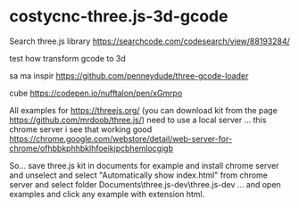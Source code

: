 # costycnc-three.js-3d-gcode

Search three.js library https://searchcode.com/codesearch/view/88193284/

test how transform gcode to 3d

sa ma inspir https://github.com/penneydude/three-gcode-loader

cube https://codepen.io/nufftalon/pen/xGmrpo

All examples for https://threejs.org/  (you can download kit from the page https://github.com/mrdoob/three.js/) need to use a local server ... this chrome server i see that working good https://chrome.google.com/webstore/detail/web-server-for-chrome/ofhbbkphhbklhfoeikjpcbhemlocgigb

So... save three.js kit in documents for example and install chrome server and unselect and select "Automatically show index.html"  from chrome server and select folder  Documents\three.js-dev\three.js-dev ... and open examples and click any example with extension html.
